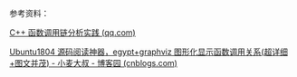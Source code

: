

参考资料：

[C++ 函数调用链分析实践 (qq.com)](https://mp.weixin.qq.com/s/80sB2pApM7-PEKWyZMo-Qg)

[Ubuntu1804 源码阅读神器，egypt+graphviz 图形化显示函数调用关系(超详细+图文并茂) - 小麦大叔 - 博客园 (cnblogs.com)](https://www.cnblogs.com/unclemac/p/12783320.html)